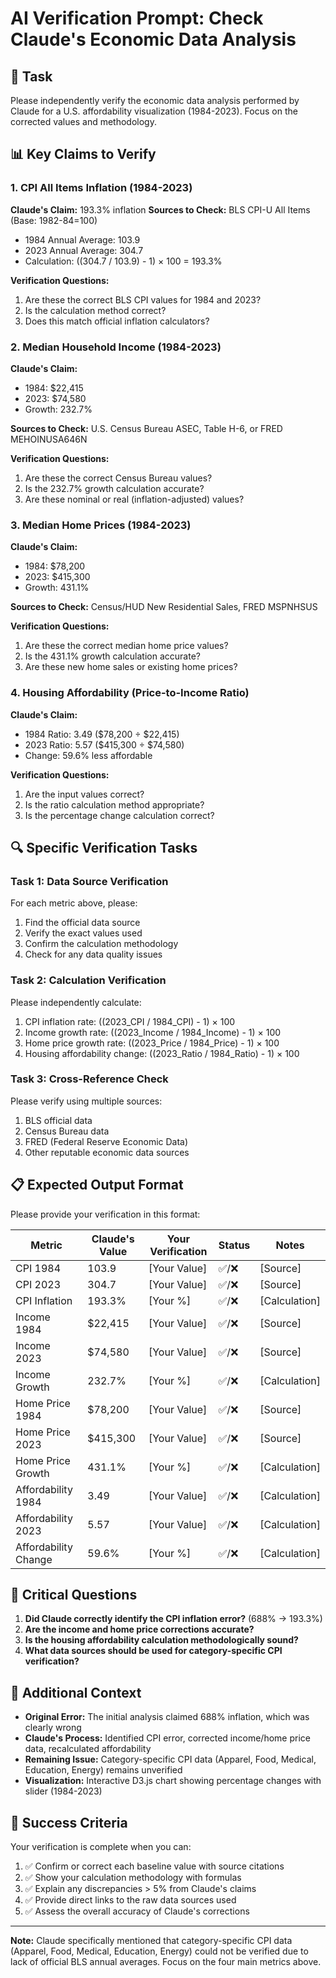 # AI Verification Prompt: Check Claude's Economic Data Analysis

## 🎯 Task
Please independently verify the economic data analysis performed by Claude for a U.S. affordability visualization (1984-2023). Focus on the corrected values and methodology.

## 📊 Key Claims to Verify

### **1. CPI All Items Inflation (1984-2023)**
**Claude's Claim:** 193.3% inflation
**Sources to Check:** BLS CPI-U All Items (Base: 1982-84=100)
- 1984 Annual Average: 103.9
- 2023 Annual Average: 304.7
- Calculation: ((304.7 / 103.9) - 1) × 100 = 193.3%

**Verification Questions:**
1. Are these the correct BLS CPI values for 1984 and 2023?
2. Is the calculation method correct?
3. Does this match official inflation calculators?

### **2. Median Household Income (1984-2023)**
**Claude's Claim:** 
- 1984: $22,415
- 2023: $74,580
- Growth: 232.7%

**Sources to Check:** U.S. Census Bureau ASEC, Table H-6, or FRED MEHOINUSA646N

**Verification Questions:**
1. Are these the correct Census Bureau values?
2. Is the 232.7% growth calculation accurate?
3. Are these nominal or real (inflation-adjusted) values?

### **3. Median Home Prices (1984-2023)**
**Claude's Claim:**
- 1984: $78,200
- 2023: $415,300
- Growth: 431.1%

**Sources to Check:** Census/HUD New Residential Sales, FRED MSPNHSUS

**Verification Questions:**
1. Are these the correct median home price values?
2. Is the 431.1% growth calculation accurate?
3. Are these new home sales or existing home prices?

### **4. Housing Affordability (Price-to-Income Ratio)**
**Claude's Claim:**
- 1984 Ratio: 3.49 ($78,200 ÷ $22,415)
- 2023 Ratio: 5.57 ($415,300 ÷ $74,580)
- Change: 59.6% less affordable

**Verification Questions:**
1. Are the input values correct?
2. Is the ratio calculation method appropriate?
3. Is the percentage change calculation correct?

## 🔍 Specific Verification Tasks

### **Task 1: Data Source Verification**
For each metric above, please:
1. Find the official data source
2. Verify the exact values used
3. Confirm the calculation methodology
4. Check for any data quality issues

### **Task 2: Calculation Verification**
Please independently calculate:
1. CPI inflation rate: ((2023_CPI / 1984_CPI) - 1) × 100
2. Income growth rate: ((2023_Income / 1984_Income) - 1) × 100
3. Home price growth rate: ((2023_Price / 1984_Price) - 1) × 100
4. Housing affordability change: ((2023_Ratio / 1984_Ratio) - 1) × 100

### **Task 3: Cross-Reference Check**
Please verify using multiple sources:
1. BLS official data
2. Census Bureau data
3. FRED (Federal Reserve Economic Data)
4. Other reputable economic data sources

## 📋 Expected Output Format

Please provide your verification in this format:

| Metric | Claude's Value | Your Verification | Status | Notes |
|--------|---------------|-------------------|--------|-------|
| CPI 1984 | 103.9 | [Your Value] | ✅/❌ | [Source] |
| CPI 2023 | 304.7 | [Your Value] | ✅/❌ | [Source] |
| CPI Inflation | 193.3% | [Your %] | ✅/❌ | [Calculation] |
| Income 1984 | $22,415 | [Your Value] | ✅/❌ | [Source] |
| Income 2023 | $74,580 | [Your Value] | ✅/❌ | [Source] |
| Income Growth | 232.7% | [Your %] | ✅/❌ | [Calculation] |
| Home Price 1984 | $78,200 | [Your Value] | ✅/❌ | [Source] |
| Home Price 2023 | $415,300 | [Your Value] | ✅/❌ | [Source] |
| Home Price Growth | 431.1% | [Your %] | ✅/❌ | [Calculation] |
| Affordability 1984 | 3.49 | [Your Value] | ✅/❌ | [Calculation] |
| Affordability 2023 | 5.57 | [Your Value] | ✅/❌ | [Calculation] |
| Affordability Change | 59.6% | [Your %] | ✅/❌ | [Calculation] |

## 🚨 Critical Questions

1. **Did Claude correctly identify the CPI inflation error?** (688% → 193.3%)
2. **Are the income and home price corrections accurate?**
3. **Is the housing affordability calculation methodologically sound?**
4. **What data sources should be used for category-specific CPI verification?**

## 📝 Additional Context

- **Original Error:** The initial analysis claimed 688% inflation, which was clearly wrong
- **Claude's Process:** Identified CPI error, corrected income/home price data, recalculated affordability
- **Remaining Issue:** Category-specific CPI data (Apparel, Food, Medical, Education, Energy) remains unverified
- **Visualization:** Interactive D3.js chart showing percentage changes with slider (1984-2023)

## 🎯 Success Criteria

Your verification is complete when you can:
1. ✅ Confirm or correct each baseline value with source citations
2. ✅ Show your calculation methodology with formulas
3. ✅ Explain any discrepancies > 5% from Claude's claims
4. ✅ Provide direct links to the raw data sources used
5. ✅ Assess the overall accuracy of Claude's corrections

---

**Note:** Claude specifically mentioned that category-specific CPI data (Apparel, Food, Medical, Education, Energy) could not be verified due to lack of official BLS annual averages. Focus on the four main metrics above.
